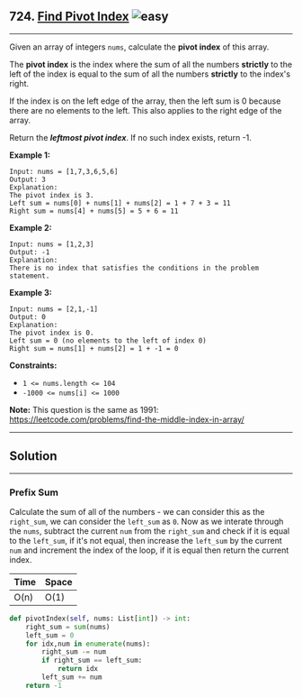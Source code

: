 ## 724. [Find Pivot Index](https://leetcode.com/problems/find-pivot-index/) ![easy](https://img.shields.io/static/v1?label=&message=Easy&color=green)
---
Given an array of integers ```nums```, calculate the **pivot index** of this array.

The **pivot index** is the index where the sum of all the numbers **strictly** to the left of the index is equal to the sum of all the numbers **strictly** to the index's right.

If the index is on the left edge of the array, then the left sum is 0 because there are no elements to the left. This also applies to the right edge of the array.

Return the ***leftmost pivot index***. If no such index exists, return -1.

 

**Example 1:**
```
Input: nums = [1,7,3,6,5,6]
Output: 3
Explanation:
The pivot index is 3.
Left sum = nums[0] + nums[1] + nums[2] = 1 + 7 + 3 = 11
Right sum = nums[4] + nums[5] = 5 + 6 = 11
```
**Example 2:**
```
Input: nums = [1,2,3]
Output: -1
Explanation:
There is no index that satisfies the conditions in the problem statement.
```
**Example 3:**
```
Input: nums = [2,1,-1]
Output: 0
Explanation:
The pivot index is 0.
Left sum = 0 (no elements to the left of index 0)
Right sum = nums[1] + nums[2] = 1 + -1 = 0
```
 

**Constraints:**

- ```1 <= nums.length <= 104```
- ```-1000 <= nums[i] <= 1000```

**Note:** This question is the same as 1991: https://leetcode.com/problems/find-the-middle-index-in-array/

---
## Solution
---
### Prefix Sum
Calculate the sum of all of the numbers - we can consider this as the ```right_sum```, we can consider the ```left_sum``` as ```0```. Now as we interate through the ```nums```, subtract the current ```num``` from the ```right_sum``` and check if it is equal to the ```left_sum```, if it's not equal, then increase the ```left_sum``` by the current ```num``` and increment the index of the loop, if it is equal then return the current index.

| Time | Space |
| ---- | ----- |
| O(n)| O(1)|

```python
def pivotIndex(self, nums: List[int]) -> int:
    right_sum = sum(nums)
    left_sum = 0
    for idx,num in enumerate(nums):
        right_sum -= num
        if right_sum == left_sum:
            return idx
        left_sum += num
    return -1
```